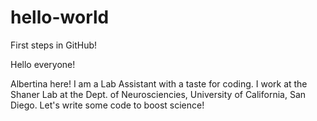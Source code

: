 # hello-world
First steps in GitHub!

Hello everyone!

Albertina here! I am a Lab Assistant with a taste for coding.
I work at the Shaner Lab at the Dept. of Neurosciencies, University of California, San Diego.
Let's write some code to boost science!
